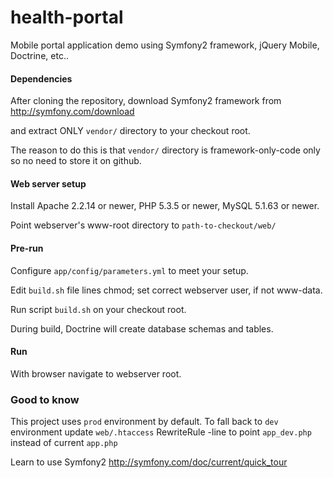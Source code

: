 health-portal
=============

Mobile portal application demo using Symfony2 framework, jQuery Mobile, Doctrine, etc..

#### Dependencies ####

After cloning the repository, download Symfony2 framework from http://symfony.com/download

and extract ONLY `vendor/` directory to your checkout root.

The reason to do this is that `vendor/` directory is framework-only-code only so no need to store it on github.

#### Web server setup ####

Install Apache 2.2.14 or newer, PHP 5.3.5 or newer, MySQL 5.1.63 or newer.

Point webserver's www-root directory to `path-to-checkout/web/`

#### Pre-run ####

Configure `app/config/parameters.yml` to meet your setup.

Edit `build.sh` file lines chmod; set correct webserver user, if not www-data.

Run script `build.sh` on your checkout root.

During build, Doctrine will create database schemas and tables.

#### Run ####

With browser navigate to webserver root.

### Good to know ####

This project uses `prod` environment by default. To fall back to `dev` environment update `web/.htaccess`
RewriteRule -line to point `app_dev.php` instead of current `app.php`

Learn to use Symfony2 http://symfony.com/doc/current/quick_tour
